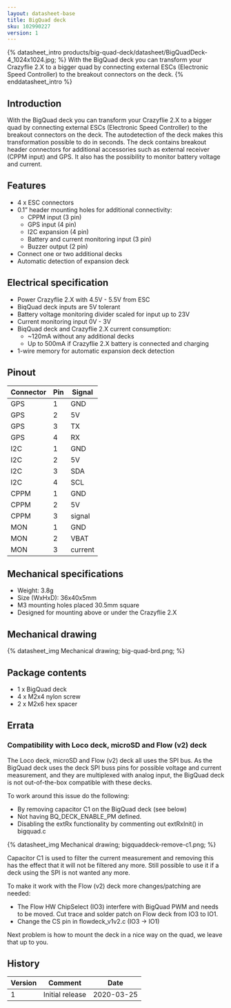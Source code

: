 ```yaml
---
layout: datasheet-base
title: BigQuad deck
sku: 102990227
version: 1
---
```


{% datasheet_intro products/big-quad-deck/datasheet/BigQuadDeck-4_1024x1024.jpg; %}
With the BigQuad deck you can transform your Crazyflie 2.X to a bigger quad by connecting external ESCs (Electronic Speed Controller) to the breakout connectors on the deck.
{% enddatasheet_intro %}

## Introduction

With the BigQuad deck you can transform your Crazyflie 2.X to a bigger quad by connecting external ESCs (Electronic Speed Controller) to the breakout connectors on the deck. The autodetection of the deck makes this transformation possible to do in seconds. The deck contains breakout header connectors for additional accessories such as external receiver (CPPM input) and GPS. It also has the possibility to monitor battery voltage and current.

## Features

* 4 x ESC connectors
* 0.1” header mounting holes for additional connectivity:
  * CPPM input (3 pin)
  * GPS input (4 pin)
  * I2C expansion  (4 pin)
  * Battery and current monitoring input (3 pin)
  * Buzzer output (2 pin)
* Connect one or two additional decks
* Automatic detection of expansion deck

## Electrical specification

* Power Crazyflie 2.X with 4.5V - 5.5V from ESC
* BiqQuad deck inputs are 5V tolerant
* Battery voltage monitoring divider scaled for input up to 23V
* Current monitoring input 0V - 3V
* BiqQuad deck and Crazyflie 2.X current consumption:
  * ~120mA without any additional decks
  * Up to 500mA if Crazyflie 2.X battery is connected and charging
* 1-wire memory for automatic expansion deck detection

## Pinout

| Connector | Pin | Signal |
| --------- | --- | ------ |
| GPS | 1 | GND |
| GPS | 2 | 5V |
| GPS | 3 | TX |
| GPS | 4 | RX |
| I2C | 1 | GND |
| I2C | 2 | 5V |
| I2C | 3 | SDA |
| I2C | 4 | SCL |
| CPPM | 1 | GND |
| CPPM | 2 | 5V |
| CPPM | 3 | signal |
| MON | 1 | GND |
| MON | 2 | VBAT |
| MON | 3 | current |

## Mechanical specifications

* Weight: 3.8g
* Size (WxHxD): 36x40x5mm
* M3 mounting holes placed 30.5mm square
* Designed for mounting above or under the Crazyflie 2.X

## Mechanical drawing

{% datasheet_img Mechanical drawing; big-quad-brd.png; %}

## Package contents

* 1 x BigQuad deck
* 4 x M2x4 nylon screw
* 2 x M2x6 hex spacer

## Errata

### Compatibility with Loco deck, microSD and Flow (v2) deck

The Loco deck, microSD and Flow (v2) deck all uses the SPI bus. As the BigQuad deck uses the deck SPI buss pins for possible voltage and current measurement, and they are multiplexed with analog input, the BigQuad deck is not out-of-the-box compatible with these decks.

To work around this issue do the following:

* By removing capacitor C1 on the BigQuad deck (see below)
* Not having BQ\_DECK\_ENABLE\_PM defined.
* Disabling the extRx functionality by commenting out extRxInit() in bigquad.c

{% datasheet_img Mechanical drawing; bigquaddeck-remove-c1.png; %}

Capacitor C1 is used to filter the current measurement and removing this has the effect that it will not be filtered any more. Still possible to use it if a deck using the SPI is not wanted any more.

To make it work with the Flow (v2) deck more changes/patching are needed:

* The Flow HW ChipSelect (IO3) interfere with BigQuad PWM and needs to be moved. Cut trace and solder patch on Flow deck from IO3 to IO1.
* Change the CS pin in flowdeck\_v1v2.c (IO3 → IO1)

Next problem is how to mount the deck in a nice way on the quad, we leave that up to you.

## History

| Version | Comment | Date |
| ------- | ------- | ---- |
| 1 | Initial release | 2020-03-25 |
